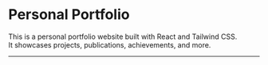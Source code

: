 # Personal Portfolio

This is a personal portfolio website built with React and Tailwind CSS.  
It showcases projects, publications, achievements, and more.

---
